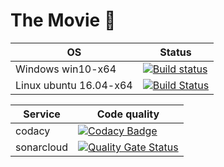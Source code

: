 # The Movie :movie_camera:

| OS  | Status |
| ------------- | ------------- |
| Windows win10-x64  | [![Build status](https://ci.appveyor.com/api/projects/status/tw7g7m3qdxwxvqr7?svg=true)](https://ci.appveyor.com/project/Greenwood/themovie)|
| Linux ubuntu 16.04-x64  | [![Build Status](https://travis-ci.org/DarkSideMoon/TheMovie.svg?branch=master)](https://travis-ci.org/DarkSideMoon/TheMovie) |

| Service       | Code quality  |
| ------------- | ------------- |
| codacy        |[![Codacy Badge](https://api.codacy.com/project/badge/Grade/f11dfbc93d8f4b109f03cf7040f54f77)](https://www.codacy.com/manual/DarkSideMoon/TheMovie?utm_source=github.com&amp;utm_medium=referral&amp;utm_content=DarkSideMoon/TheMovie&amp;utm_campaign=Badge_Grade)|
| sonarcloud    |[![Quality Gate Status](https://sonarcloud.io/api/project_badges/measure?project=TheMovie&metric=alert_status)](https://sonarcloud.io/dashboard?id=TheMovie)|         